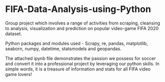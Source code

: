 # FIFA-Data-Analysis-using-Python
Group project which involves a range of activities from scraping, cleansing to analysis, visualization and prediction on popular video-game FIFA 2020 dataset. 

Python packages and modules used - Scrapy, re, pandas, matplotlib, seaborn, numpy, datetime, statsmodels and geopandas.

The attached ipynb file demonstrates the passion we possess for soccer and convert it into a professional project by leveraging our python skills. In simple words, it is a treasure of information and stats for all FIFA video game lovers!
